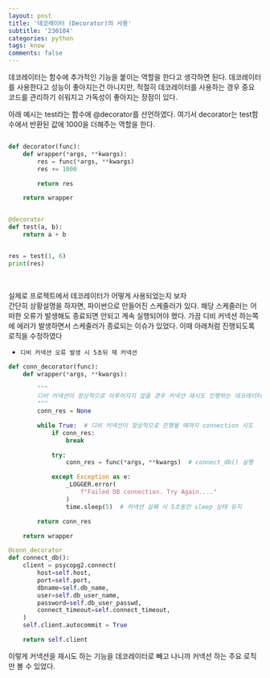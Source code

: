 ```yaml
---
layout: post
title: '데코레이터 (Decorator)의 사용'
subtitle: '230104'
categories: python
tags: know
comments: false
---
```


데코레이터는 함수에 추가적인 기능을 붙이는 역할을 한다고 생각하면 된다. 데코레이터를 사용한다고 성능이 좋아지는건 아니지만, 
적절히 데코레이터를 사용하는 경우 중요 코드를 관리하기 쉬워지고 가독성이 좋아지는 장점이 있다. 

아래 예시는 test라는 함수에 @decorator를 선언하였다. 여기서 decorator는 test함수에서 반환된 값에 1000을 더해주는 역할을 한다.

```python

def decorator(func):
    def wrapper(*args, **kwargs):
        res = func(*args, **kwargs)
        res += 1000

        return res

    return wrapper


@decorator
def test(a, b):
    return a + b


res = test(1, 6)
print(res)
```

<br>

실제로 프로젝트에서 데코레이터가 어떻게 사용되었는지 보자   
간단히 상황설명을 하자면, 파이썬으로 만들어진 스케줄러가 있다. 해당 스케줄러는 어떠한 오류가 발생해도 종료되면 안되고 계속 실행되어야 했다. 가끔 디비 커넥션 하는쪽에 에러가 발생하면서 스케줄러가 종료되는 이슈가 있었다. 이때 아래처럼 진행되도록 로직을 수정하였다  

- ```디비 커넥션 오류 발생 시 5초뒤 재 커넥션```


```python
def conn_decorator(func):
    def wrapper(*args, **kwargs):

        """
        디비 커넥션이 정상적으로 이루어지지 않을 경우 커넥션 재시도 진행하는 데코레이터
        """
        conn_res = None

        while True:  # 디비 커넥션이 정상적으로 진행될 때까지 connection 시도
            if conn_res:
                break

            try:
                conn_res = func(*args, **kwargs)  # connect_db() 실행

            except Exception as e:
                _LOGGER.error(
                    f"Failed DB connection. Try Again...."
                )
                time.sleep(5)  # 커넥션 실패 시 5초동안 sleep 상태 유지

        return conn_res

    return wrapper

@conn_decorator
def connect_db():
    client = psycopg2.connect(
        host=self.host,
        port=self.port,
        dbname=self.db_name,
        user=self.db_user_name,
        password=self.db_user_passwd,
        connect_timeout=self.connect_timeout,
    )
    self.client.autocommit = True

    return self.client
```

이렇게 커넥션을 재시도 하는 기능을 데코레이터로 빼고 나니까 커넥션 하는 주요 로직만 볼 수 있었다.  

